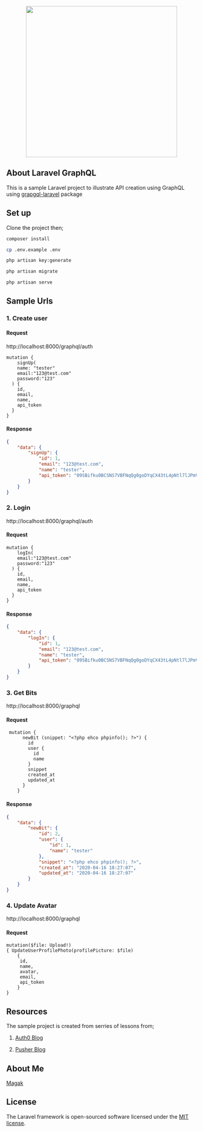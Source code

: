 <p align="center"><img src="https://res.cloudinary.com/dtfbvvkyp/image/upload/v1566331377/laravel-logolockup-cmyk-red.svg" width="400"></p>



## About Laravel GraphQL

 This is a sample Laravel project to illustrate API creation using GraphQL using [grapgql-laravel](https://github.com/rebing/graphql-laravel) package
 
 ## Set up 
 
 Clone the project  then;
 
 ```bash
composer install

cp .env.example .env

php artisan key:generate

php artisan migrate 

php artisan serve

```

## Sample Urls

### 1. Create user 
#### Request
http://localhost:8000/graphql/auth
```
mutation {
    signUp(
    name: "tester"
    email:"123@test.com"
    password:"123"
  ) {
    id,
    email,
    name,
    api_token
  }
}

```

#### Response 
```json
{
    "data": {
        "signUp": {
            "id": 1,
            "email": "123@test.com",
            "name": "tester",
            "api_token": "09SBifku0BCSNS7VBFNqQg0goDYqCX43tL4pNtl7lJPmVOJOjDdjD42mnmuOLBybwW7DHZmrnVTey0p8nH4EWGGa7oRKErnZMm9c"
        }
    }
}
```

### 2. Login

http://localhost:8000/graphql/auth
#### Request
```
mutation {
    logIn(
    email:"123@test.com"
    password:"123"
  ) {
    id,
    email,
    name,
    api_token
  }
}
```

#### Response 
```json
{
    "data": {
        "logIn": {
            "id": 1,
            "email": "123@test.com",
            "name": "tester",
            "api_token": "09SBifku0BCSNS7VBFNqQg0goDYqCX43tL4pNtl7lJPmVOJOjDdjD42mnmuOLBybwW7DHZmrnVTey0p8nH4EWGGa7oRKErnZMm9c"
        }
    }
}
```

### 3. Get Bits

http://localhost:8000/graphql

#### Request 
```
 mutation {
      newBit (snippet: "<?php ehco phpinfo(); ?>") {
        id
        user {
          id
          name
        }
        snippet
        created_at
        updated_at
      }
    }
```
#### Response 
```json
{
    "data": {
        "newBit": {
            "id": 2,
            "user": {
                "id": 1,
                "name": "tester"
            },
            "snippet": "<?php ehco phpinfo(); ?>",
            "created_at": "2020-04-16 18:27:07",
            "updated_at": "2020-04-16 18:27:07"
        }
    }
}

```

### 4. Update Avatar
http://localhost:8000/graphql
#### Request 

```
mutation($file: Upload!) 
{ UpdateUserProfilePhoto(profilePicture: $file)
    {
     id,
     name,
     avatar,
     email,
     api_token
    } 
}
```



## Resources

The sample project is created from serries of lessons from;
1. [Auth0 Blog](https://auth0.com/blog/developing-and-securing-graphql-apis-with-laravel/)

2. [Pusher Blog](https://blog.pusher.com/building-apis-laravel-graphql/)

## About Me
[Magak](https://magak.me)
## License

The Laravel framework is open-sourced software licensed under the [MIT license](https://opensource.org/licenses/MIT).
